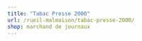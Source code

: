 ```yaml
---
title: "Tabac Presse 2000"
url: /rueil-malmaison/tabac-presse-2000/
shop: marchand de journaux
---
```

